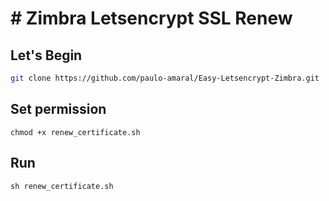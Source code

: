 # # Zimbra Letsencrypt SSL Renew


## Let's Begin
```sh
git clone https://github.com/paulo-amaral/Easy-Letsencrypt-Zimbra.git
```
## Set permission
```
chmod +x renew_certificate.sh 
```

## Run
```
sh renew_certificate.sh
```

